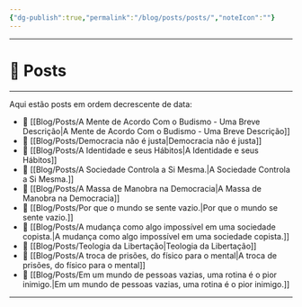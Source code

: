 ```yaml
---
{"dg-publish":true,"permalink":"/blog/posts/posts/","noteIcon":""}
---
```


---
# 📝 Posts
---

Aqui estão posts em ordem decrescente de data:

- 📅 [[Blog/Posts/A Mente de Acordo Com o Budismo - Uma Breve Descrição\|A Mente de Acordo Com o Budismo - Uma Breve Descrição]]
- 📅 [[Blog/Posts/Democracia não é justa\|Democracia não é justa]]
- 📅 [[Blog/Posts/A Identidade e seus Hábitos\|A Identidade e seus Hábitos]]
- 📅 [[Blog/Posts/A Sociedade Controla a Si Mesma.\|A Sociedade Controla a Si Mesma.]]
- 📅 [[Blog/Posts/A Massa de Manobra na Democracia\|A Massa de Manobra na Democracia]]
- 📅 [[Blog/Posts/Por que o mundo se sente vazio.\|Por que o mundo se sente vazio.]]
- 📅 [[Blog/Posts/A mudança como algo impossível em uma sociedade copista.\|A mudança como algo impossível em uma sociedade copista.]]
- 📅 [[Blog/Posts/Teologia da Libertação\|Teologia da Libertação]]
- 📅 [[Blog/Posts/A troca de prisões, do físico para o mental\|A troca de prisões, do físico para o mental]]
- 📅 [[Blog/Posts/Em um mundo de pessoas vazias, uma rotina é o pior inimigo.\|Em um mundo de pessoas vazias, uma rotina é o pior inimigo.]]

---

